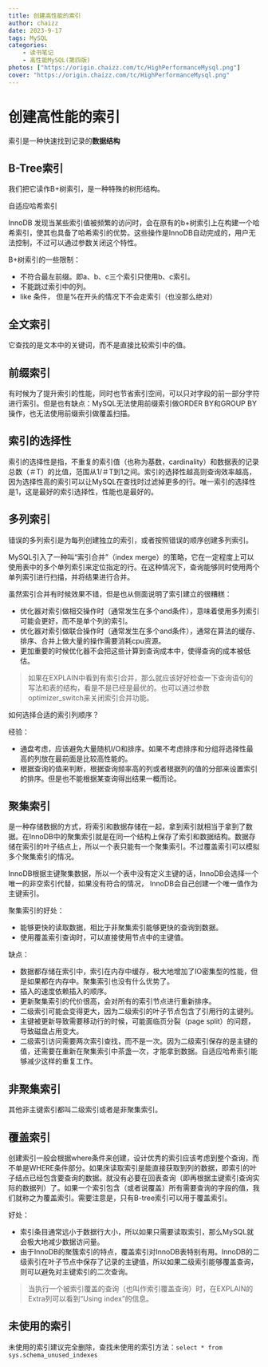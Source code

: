 ```yaml
---
title: 创建高性能的索引
author: chaizz
date: 2023-9-17
tags: MySQL
categories:
    - 读书笔记
    - 高性能MySQL(第四版)
photos: ["https://origin.chaizz.com/tc/HighPerformanceMysql.png"]
cover: "https://origin.chaizz.com/tc/HighPerformanceMysql.png"
---
```




# 创建高性能的索引

索引是一种快速找到记录的**数据结构**

## B-Tree索引 

我们把它读作B+树索引，是一种特殊的树形结构。

自适应哈希索引

InnoDB 发现当某些索引值被频繁的访问时，会在原有的b+树索引上在构建一个哈希索引，使其也具备了哈希索引的优势。这些操作是InnoDB自动完成的，用户无法控制，不过可以通过参数关闭这个特性。

B+树索引的一些限制：

- 不符合最左前缀。即a、b、c三个索引只使用b、c索引。
- 不能跳过索引中的列。
- like 条件， 但是%在开头的情况下不会走索引（也没那么绝对）



## 全文索引

它查找的是文本中的关键词，而不是直接比较索引中的值。



## 前缀索引

有时候为了提升索引的性能，同时也节省索引空间，可以只对字段的前一部分字符进行索引。但是也有缺点：MySQL无法使用前缀索引做ORDER BY和GROUP BY操作，也无法使用前缀索引做覆盖扫描。



## 索引的选择性

索引的选择性是指，不重复的索引值（也称为基数，cardinality）和数据表的记录总数（＃T）的比值，范围从1/＃T到1之间。索引的选择性越高则查询效率越高，因为选择性高的索引可以让MySQL在查找时过滤掉更多的行。唯一索引的选择性是1，这是最好的索引选择性，性能也是最好的。



## 多列索引

错误的多列索引是为每列创建独立的索引，或者按照错误的顺序创建多列索引。

MySQL引入了一种叫“索引合并”（index merge）的策略，它在一定程度上可以使用表中的多个单列索引来定位指定的行。在这种情况下，查询能够同时使用两个单列索引进行扫描，并将结果进行合并。

虽然索引合并有时候效果不错，但是也从侧面说明了索引建立的很糟糕：

- 优化器对索引做相交操作时（通常发生在多个and条件），意味着使用多列索引可能会更好，而不是单个列的索引。
- 优化器对索引做联合操作时（通常发生在多个and条件），通常在算法的缓存、排序、合并上做大量的操作需要消耗cpu资源。
- 更加重要的时候优化器不会把这些计算到查询成本中，使得查询的成本被低估。

> 如果在EXPLAIN中看到有索引合并，那么就应该好好检查一下查询语句的写法和表的结构，看是不是已经是最优的。也可以通过参数optimizer_switch来关闭索引合并功能。



如何选择合适的索引列顺序？

经验：

- 通盘考虑，应该避免大量随机I/O和排序。如果不考虑排序和分组将选择性最高的列放在最前面是比较高性能的。
- 根据查询的值来判断，根据查询频率高的列或者根据列的值的分部来设置索引的排序。但是也不能根据某查询得出结果一概而论。



## 聚集索引

是一种存储数据的方式，将索引和数据存储在一起，拿到索引就相当于拿到了数据。在InnoDB中的聚集索引就是在同一个结构上保存了索引和数据结构。数据存储在索引的叶子结点上，所以一个表只能有一个聚集索引。不过覆盖索引可以模拟多个聚集索引的情况。

InnoDB根据主键聚集数据，所以一个表中没有定义主键的话，InnoDB会选择一个唯一的非空索引代替，如果没有符合的情况， InnoDB会自己创建一个唯一值作为主键索引。

聚集索引的好处：

- 能够更快的读取数据，相比于非聚集索引能够更快的查询到数据。
- 使用覆盖索引查询时，可以直接使用节点中的主键值。

缺点：

- 数据都存储在索引中，索引在内存中缓存，极大地增加了IO密集型的性能，但是如果都在内存中。聚集索引也没有什么优势了。
- 插入的速度依赖插入的顺序。
- 更新聚集索引的代价很高，会对所有的索引节点进行重新排序。
- 二级索引可能会变得更大，因为二级索引的叶子节点包含了引用行的主键列。
- 主键被更新导致需要移动行的时候，可能面临页分裂（page split）的问题，导致磁盘占用变大。
- 二级索引访问需要两次索引查找，而不是一次。因为二级索引保存的是主键的值，还需要在重新在聚集索引中茶盏一次，才能拿到数据。自适应哈希索引能够减少这样的重复工作。



## 非聚集索引

其他非主键索引都叫二级索引或者是非聚集索引。



## 覆盖索引

创建索引一般会根据where条件来创建，设计优秀的索引应该考虑到整个查询，而不单是WHERE条件部分。如果床读取索引是能直接获取到列的数据，即索引的叶子结点已经包含要查询的数据。就没有必要在回表查询（即再根据主键索引查询实际的数据列）了。如果一个索引包含（或者说覆盖）所有需要查询的字段的值，我们就称之为覆盖索引。需要注意是，只有B-tree索引可以用于覆盖索引。

好处：

- 索引条目通常远小于数据行大小，所以如果只需要读取索引，那么MySQL就会极大地减少数据访问量。
- 由于InnoDB的聚簇索引的特点，覆盖索引对InnoDB表特别有用。InnoDB的二级索引在叶子节点中保存了记录的主键值，所以如果二级索引能够覆盖查询，则可以避免对主键索引的二次查询。



> 当执行一个被索引覆盖的查询（也叫作索引覆盖查询）时，在EXPLAIN的Extra列可以看到“Using index”的信息。



## 未使用的索引

未使用的索引建议完全删除，查找未使用的索引方法：`select * from sys.schema_unused_indexes`
